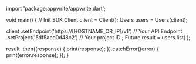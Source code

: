 import 'package:appwrite/appwrite.dart';

void main() { // Init SDK
  Client client = Client();
  Users users = Users(client);

  client
    .setEndpoint('https://[HOSTNAME_OR_IP]/v1') // Your API Endpoint
    .setProject('5df5acd0d48c2') // Your project ID
  ;
  Future result = users.list(
  );

  result
    .then((response) {
      print(response);
    }).catchError((error) {
      print(error.response);
  });
}
